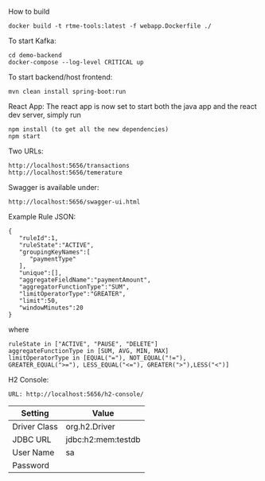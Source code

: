 
How to build
```
docker build -t rtme-tools:latest -f webapp.Dockerfile ./
```

To start Kafka:

```
cd demo-backend
docker-compose --log-level CRITICAL up
```

To start backend/host frontend:

```
mvn clean install spring-boot:run
```

React App:
The react app is now set to start both the java app and the react dev server, simply run

```
npm install (to get all the new dependencies)
npm start
```

Two URLs:

```
http://localhost:5656/transactions
http://localhost:5656/temerature
```

Swagger is available under:

```
http://localhost:5656/swagger-ui.html
```

Example Rule JSON:

```
{
   "ruleId":1,
   "ruleState":"ACTIVE",
   "groupingKeyNames":[
      "paymentType"
   ],
   "unique":[],
   "aggregateFieldName":"paymentAmount",
   "aggregatorFunctionType":"SUM",
   "limitOperatorType":"GREATER",
   "limit":50,
   "windowMinutes":20
}
```

where

```
ruleState in ["ACTIVE", "PAUSE", "DELETE"]
aggregateFunctionType in [SUM, AVG, MIN, MAX]
limitOperatorType in [EQUAL("="), NOT_EQUAL("!="), GREATER_EQUAL(">="), LESS_EQUAL("<="), GREATER(">"),LESS("<")]
```

H2 Console:

```
URL: http://localhost:5656/h2-console/
```

| Setting      | Value              |
| ------------ | ------------------ |
| Driver Class | org.h2.Driver      |
| JDBC URL     | jdbc:h2:mem:testdb |
| User Name    | sa                 |
| Password     |                    |
